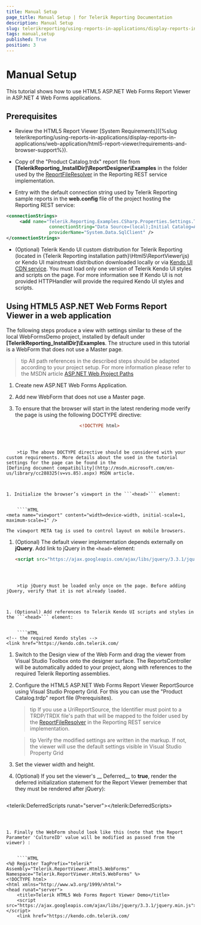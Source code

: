 ```yaml
---
title: Manual Setup
page_title: Manual Setup | for Telerik Reporting Documentation
description: Manual Setup
slug: telerikreporting/using-reports-in-applications/display-reports-in-applications/web-application/html5-asp.net-web-forms-report-viewer/manual-setup
tags: manual,setup
published: True
position: 3
---
```


# Manual Setup



This tutorial shows how to use HTML5 ASP.NET Web Forms Report Viewer in ASP.NET 4 Web Forms applications.       

## Prerequisites

* Review the HTML5 Report Viewer [System Requirements]({%slug telerikreporting/using-reports-in-applications/display-reports-in-applications/web-application/html5-report-viewer/requirements-and-browser-support%}).             

* Copy of the "Product Catalog.trdx" report file from __[TelerikReporting_InstallDir]\ReportDesigner\Examples__               in the folder used by the [ReportFileResolver](/reporting/api/Telerik.Reporting.Services.WebApi.ReportFileResolver)               in the Reporting REST service implementation.             

* Entry with the default connection string used by Telerik Reporting sample reports in the __web.config__ file               of the project hosting the Reporting REST service:             

	
````xml
<connectionStrings>
	 <add name="Telerik.Reporting.Examples.CSharp.Properties.Settings.TelerikConnectionString"
	            connectionString="Data Source=(local);Initial Catalog=AdventureWorks;Integrated Security=SSPI"
	            providerName="System.Data.SqlClient" />
</connectionStrings>
````



* (Optional) Telerik Kendo UI custom distribution for Telerik Reporting (located in {Telerik Reporting installation path}\Html5\ReportViewer\js) or Kendo UI mainstream distribution downloaded locally or via [Kendo UI CDN service](http://docs.telerik.com/kendo-ui/install/cdn). You must load only one version of Telerik Kendo UI styles and scripts on the page.               For more information see [](143e5c03-e69d-416f-9ac0-85c397b22b8e#KendoWidgetsRequirements)If Kendo UI is not provided HTTPHandler will provide the required Kendo UI styles and scripts.             

## Using HTML5 ASP.NET Web Forms Report Viewer in a web application

The following steps produce a view with settings similar to these of the local WebFormsDemo project,           installed by default under __[TelerikReporting_InstallDir]\Examples__.           The structure used in this tutorial is a WebForm that does not use a Master page.         

>tip All path references in the described steps should be adapted according             to your project setup. For more information please refer to the MSDN article             [ASP.NET Web Project Paths](http://msdn.microsoft.com/en-us/library/ms178116.aspx)


1. Create new ASP.NET Web Forms Application.

1. Add new WebForm that does not use a Master page.

1. To ensure that the browser will start in the latest rendering mode verify the page is using the following DOCTYPE directive:                 

	
    ````HTML
							<!DOCTYPE html>
````



    >tip The above DOCTYPE directive should be considered with your custom requirements. More details about the used in the tutorial settings for the page can be found in the                     [Defining document compatibility](http://msdn.microsoft.com/en-us/library/cc288325(v=vs.85).aspx) MSDN article.                   



1. Initialize the browser’s viewport in the ```<head>``` element:

	
    ````HTML
<meta name="viewport" content="width=device-width, initial-scale=1, maximum-scale=1" />
````

    The viewport META tag is used to control layout on mobile browsers.    

1. (Optional) The default viewer implementation depends externally on __jQuery__.                   Add link to jQuery in the ```<head>``` element:                 

	
    ````HTML
	<script src="https://ajax.googleapis.com/ajax/libs/jquery/3.3.1/jquery.min.js"></script>
````



    >tip jQuery must be loaded only once on the page. Before adding jQuery, verify that it is not already loaded.                   



1. (Optional) Add references to Telerik Kendo UI scripts and styles in the ```<head>``` element:

	
    ````HTML
<!-- the required Kendo styles -->                  
<link href="https://kendo.cdn.telerik.com/
````



1. Switch to the Design view of the Web Form and drag the viewer from Visual Studio Toolbox onto the designer surface.                   The ReportsController will be automatically added to your project,                   along with references to the required Telerik Reporting assemblies.                 

1. Configure the HTML5 ASP.NET Web Forms Report Viewer ReportSource using Visual Studio Property Grid.                  For this you can use the  "Product Catalog.trdp" report file (Prerequisites).

    >tip If you use a UriReportSource, the Identifier must point to a TRDP/TRDX file's path that will be mapped to the                         folder used by the [ReportFileResolver](/reporting/api/Telerik.Reporting.Services.WebApi.ReportFileResolver)                         in the Reporting REST service implementation.                       



    >tip Verify the modified settings are written in the markup. If not, the viewer will use the default settings visible in Visual Studio                     Property Grid                   



1. Set the viewer width and height.                 

1. (Optional) If you set the viewer's __ Deferred__ to __true__, render the deferred initialization                   statement for the Report Viewer (remember that they must be rendered after jQuery):                 

	
    ````xml
<telerik:DeferredScripts runat="server"></telerik:DeferredScripts>
````



1. Finally the WebForm should look like this (note that the Report Parameter 'CultureID' value will be modified as passed from the viewer) :

	
    ````HTML
<%@ Register TagPrefix="telerik" Assembly="Telerik.ReportViewer.Html5.WebForms" Namespace="Telerik.ReportViewer.Html5.WebForms" %>
<!DOCTYPE html>
<html xmlns="http://www.w3.org/1999/xhtml">
<head runat="server">
    <title>Telerik HTML5 Web Forms Report Viewer Demo</title>
    <script src="https://ajax.googleapis.com/ajax/libs/jquery/3.3.1/jquery.min.js"></script>
    <link href="https://kendo.cdn.telerik.com/
````


